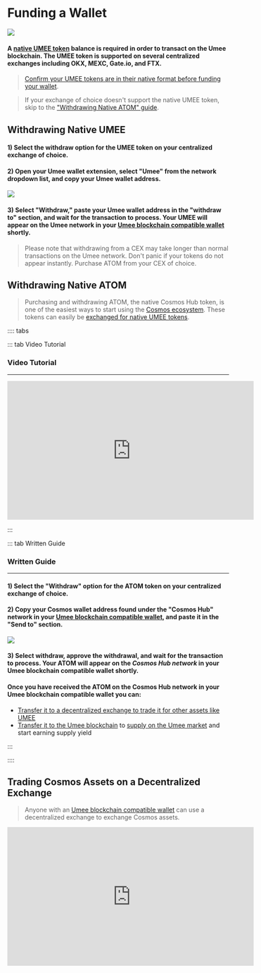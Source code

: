 # Funding a Wallet

![](/bg/funding-a-wallet.png)

#### A [native UMEE token](/overview/umee-token/token-format) balance is required in order to transact on the Umee blockchain. The UMEE token is supported on several centralized exchanges including OKX, MEXC, Gate.io, and FTX.

> [Confirm your UMEE tokens are in their native format before funding your wallet](/overview/umee-token/token-format).

> If your exchange of choice doesn't support the native UMEE token, skip to the ["Withdrawing Native ATOM" guide](/users/getting-started/funding-wallet.html#withdrawing-native-atom).

## Withdrawing Native UMEE 

#### 1) Select the withdraw option for the UMEE token on your centralized exchange of choice.

#### 2) Open your Umee wallet extension, select "Umee" from the network dropdown list, and copy your Umee wallet address.

![](/bg/copy-umee-address.gif)

#### 3) Select "Withdraw," paste your Umee wallet address in the "withdraw to" section, and wait for the transaction to process. Your UMEE will appear on the Umee network in your [Umee blockchain compatible wallet](/users/getting-started/creating-wallet.html#creating-an-umee-blockchain-compatible-wallet) shortly.

> Please note that withdrawing from a CEX may take longer than normal transactions on the Umee network. Don't panic if your tokens do not appear instantly. Purchase ATOM from your CEX of choice.

## Withdrawing Native ATOM

> Purchasing and withdrawing ATOM, the native Cosmos Hub token, is one of the easiest ways to start using the [Cosmos ecosystem](/users/blockchai-basics/what-is-cosmos). These tokens can easily be [exchanged for native UMEE tokens](/users/getting-started/funding-wallet.html#trading-cosmos-assets-on-a-decentralized-exchange).

:::: tabs

::: tab Video Tutorial

### Video Tutorial

****

<iframe width="560" height="315" src="https://www.youtube.com/embed/2CI7xGxCRl4" title="YouTube video player" frameborder="0" allow="accelerometer; autoplay; clipboard-write; encrypted-media; gyroscope; picture-in-picture" allowfullscreen></iframe>

:::

::: tab Written Guide

### Written Guide

****

#### 1) Select the "Withdraw" option for the ATOM token on your centralized exchange of choice.

#### 2) Copy your Cosmos wallet address found under the "Cosmos Hub" network in your [Umee blockchain compatible wallet](/users/getting-started/creating-wallet.html#creating-an-umee-blockchain-compatible-wallet), and paste it in the "Send to" section.

![](/bg/copy-cosmos-address.gif)

#### 3) Select withdraw, approve the withdrawal, and wait for the transaction to process. Your ATOM will appear on the _Cosmos Hub network_ in your Umee blockchain compatible wallet shortly.

#### Once you have received the ATOM on the Cosmos Hub network in your Umee blockchain compatible wallet you can:

* [Transfer it to a decentralized exchange to trade it for other assets like UMEE](/users/getting-started/funding-wallet.html#trading-cosmos-assets-on-a-decentralized-exchange)
* [Transfer it to the Umee blockchain](/users/using-the-web-app/transferring-tokens) to [supply on the Umee market](/users/using-the-web-app/supply-withdraw) and start earning supply yield

:::

::::

## Trading Cosmos Assets on a Decentralized Exchange

> Anyone with an [Umee blockchain compatible wallet](/users/getting-started/creating-wallet.html#creating-an-umee-blockchain-compatible-wallet) can use a decentralized exchange to exchange Cosmos assets.

<iframe width="560" height="315" src="https://www.youtube.com/embed/d5EL_71b9I8" title="YouTube video player" frameborder="0" allow="accelerometer; autoplay; clipboard-write; encrypted-media; gyroscope; picture-in-picture" allowfullscreen></iframe>